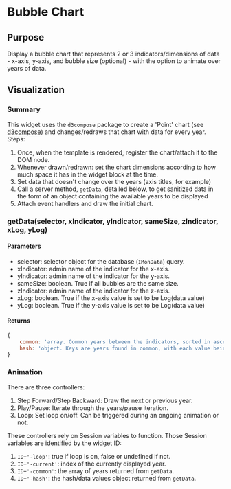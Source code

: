 Bubble Chart
=========

Purpose
-------
Display a bubble chart that represents 2 or 3 indicators/dimensions of data - x-axis, y-axis, and bubble size (optional) - with the option to animate over years of data.

Visualization
-------------
### Summary

This widget uses the `d3compose` package to create a 'Point' chart (see [d3compose](../d3compose)) and changes/redraws that chart with data for every year. Steps:

1. Once, when the template is rendered, register the chart/attach it to the DOM node.
2. Whenever drawn/redrawn: set the chart dimensions according to how much space it has in the widget block at the time.
3. Set data that doesn't change over the years (axis titles, for example)
4. Call a server method, `getData`, detailed below, to get sanitized data in the form of an object containing the available years to be displayed
5. Attach event handlers and draw the initial chart.

### getData(selector, xIndicator, yIndicator, sameSize, zIndicator, xLog, yLog)

#### Parameters

- selector: selector object for the database (`IMonData`) query.
- xIndicator: admin name of the indicator for the x-axis.
- yIndicator: admin name of the indicator for the y-axis.
- sameSize: boolean. True if all bubbles are the same size.
- zIndicator: admin name of the indicator for the z-axis.
- xLog: boolean. True if the x-axis value is set to be Log(data value)
- yLog: boolean. True if the y-axis value is set to be Log(data value)

#### Returns

```javascript
{ 
	common: 'array. Common years between the indicators, sorted in ascending order',
	hash: 'object. Keys are years found in common, with each value being an array of data points containing x, y, and r values.'
}
```


### Animation

There are three controllers:

1. Step Forward/Step Backward: Draw the next or previous year.
2. Play/Pause: Iterate through the years/pause iteration.
3. Loop: Set loop on/off. Can be triggered during an ongoing animation or not.

These controllers rely on Session variables to function. Those Session variables are identified by the widget ID:

1. `ID+'-loop'`: true if loop is on, false or undefined if not.
2. `ID+'-current'`: index of the currently displayed year.
3. `ID+'-common'`: the array of years returned from `getData`.
4. `ID+'-hash'`: the hash/data values object returned from `getData`.

 

